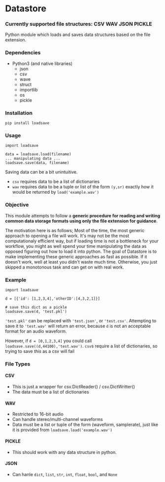 # Datastore
### Currently supported file structures: CSV WAV JSON PICKLE
Python module which loads and saves data structures based on the file extension.

### Dependencies
* Python3 (and native libraries)
  * json
  * csv
  * wave
  * struct
  * importlib
  * os
  * pickle


### Installation
`pip install loadsave`

### Usage

```
import loadsave

data = loadsave.load(filename)
... manipulating data ...
loadsave.save(data, filename)

```
Saving data can be a bit unintuitive.
* `csv` requires data to be a list of dictionaries
* `wav` requires data to be a tuple or list of the form `(y,sr)` exactly how it would be returned by `load('example.wav')`



### Objective
This module attempts to follow a **generic procedure for reading and writing common data storage formats using only the file extension for guidance**.

The motivation here is as follows; Most of the time, the most generic approach to opening a file will work. It's may not be the most computationaly efficient way, but if loading time is not a bottleneck for your workflow, you might as well spend your time manipulating the data as opposed figuring out how to load it into python. The goal of Datastore is to make implementing these generic approaches as fast as possible. If it doesn't work, well at least you didn't waste much time. Otherwise, you just skipped a monotonous task and can get on with real work.




### Example
```
import loadsave

d = [{'id': [1,2,3,4],'otherID':[4,3,2,1]}]

# save this dict as a pickle
loadsave.save(d, 'test.pkl')
```
`'test.pkl'` can be replaced with `'test.json'`, or `'test.csv'`. Attempting to save it to `'test.wav'` will return an error, because `d` is not an acceptable format for an audio waveform.

However, if `d = [0,1,2,3,4]` you could call `loadsave.save((d,44100),'test.wav')`. `csv`s require a list of dictionaries, so trying to save _this_ as a csv will fail




### File Types
#### CSV
* This is just a wrapper for csv.DictReader() / csv.DictWritter()
* The data must be a list of dictionaries
#### WAV
* Restricted to 16-bit audio
* Can handle stereo/multi-channel waveforms
* Data must be a list or tuple of the form (waveform, samplerate), just like it is provided from `loadsave.load('example.wav')`
#### PICKLE
* This should work with any data structure in python.
#### JSON
* Can hanle `dict`, `list`, `str`, `int`, `float`, `bool`, and `None`

